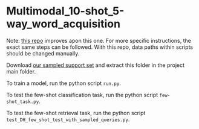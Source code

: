 # Multimodal_10-shot_5-way_word_acquisition

Note: [this repo](https://github.com/LeanneNortje/few-shot_word_acquisition/tree/main) improves apon this one. For more specific instructions, the exact same steps can be followed. With this repo, data paths within scripts should be changed manually. 

Download [our sampled support set](https://github.com/LeanneNortje/Mulitmodal_few-shot_word_acquisition) and extract this folder in the project main folder.

To train a model, run the python script ```run.py```.

To test the few-shot classification task, run the python script ```few-shot_task.py```.

To test the few-shot retrieval task, run the python script ```test_DH_few_shot_test_with_sampled_queries.py```.
